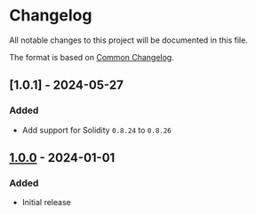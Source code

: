 # Changelog

All notable changes to this project will be documented in this file.

The format is based on [Common Changelog](https://common-changelog.org).

[1.0.0]: https://github.com/PaulRBerg/foundry-multibuild/releases/tag/v1.0.0

## [1.0.1] - 2024-05-27

### Added

- Add support for Solidity `0.8.24` to `0.8.26`

## [1.0.0] - 2024-01-01

### Added

- Initial release
